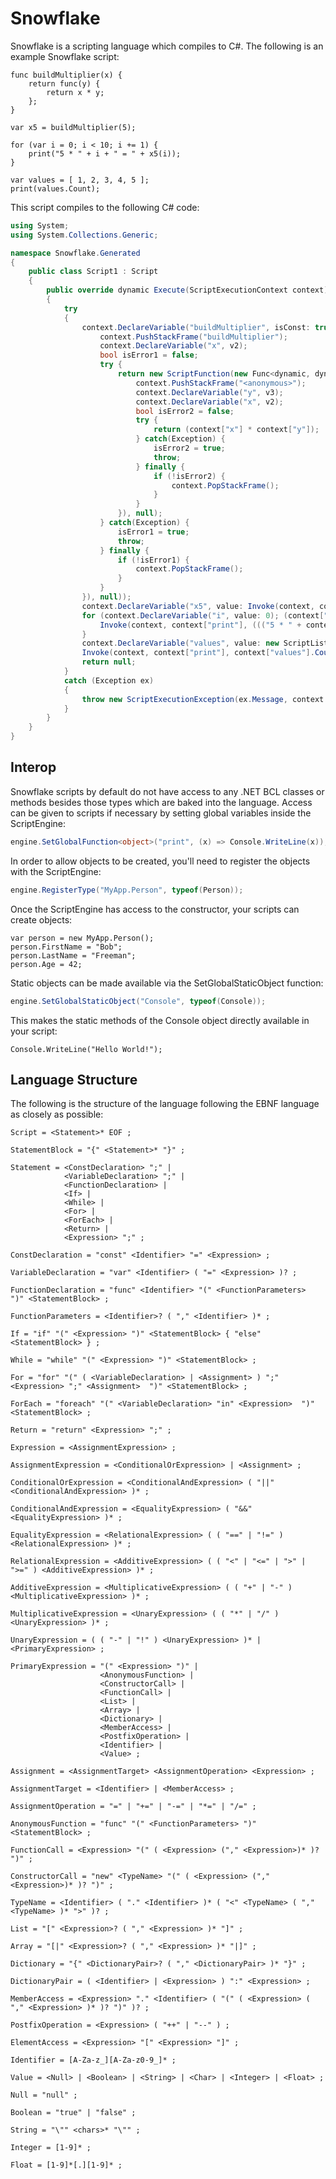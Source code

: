 # Snowflake

Snowflake is a scripting language which compiles to C#. The following is an example Snowflake script:

```
func buildMultiplier(x) {
	return func(y) {
		return x * y;
	};
}

var x5 = buildMultiplier(5);

for (var i = 0; i < 10; i += 1) {
	print("5 * " + i + " = " + x5(i));
}

var values = [ 1, 2, 3, 4, 5 ];
print(values.Count);
```

This script compiles to the following C# code:

```csharp
using System;
using System.Collections.Generic;

namespace Snowflake.Generated
{
	public class Script1 : Script
	{
		public override dynamic Execute(ScriptExecutionContext context)
		{
			try
			{
				context.DeclareVariable("buildMultiplier", isConst: true, value: new ScriptFunction(new Func<dynamic, dynamic>((v2) => { 
					context.PushStackFrame("buildMultiplier");
					context.DeclareVariable("x", v2);
					bool isError1 = false;
					try {
						return new ScriptFunction(new Func<dynamic, dynamic>((v3) => { 
							context.PushStackFrame("<anonymous>");
							context.DeclareVariable("y", v3);
							context.DeclareVariable("x", v2);
							bool isError2 = false;
							try {
								return (context["x"] * context["y"]);
							} catch(Exception) {
								isError2 = true;
								throw;
							} finally {
								if (!isError2) {
									context.PopStackFrame();
								}
							}
						}), null);
					} catch(Exception) {
						isError1 = true;
						throw;
					} finally {
						if (!isError1) {
							context.PopStackFrame();
						}
					}
				}), null));
				context.DeclareVariable("x5", value: Invoke(context, context["buildMultiplier"], 5));
				for (context.DeclareVariable("i", value: 0); (context["i"] < 10); context["i"] += 1) {
					Invoke(context, context["print"], ((("5 * " + context["i"]) + " = ") + Invoke(context, context["x5"], context["i"])));
				}
				context.DeclareVariable("values", value: new ScriptList { 1, 2, 3, 4, 5 });
				Invoke(context, context["print"], context["values"].Count);
				return null;
			}
			catch (Exception ex)
			{
				throw new ScriptExecutionException(ex.Message, context.GetStackFrames(), ex);
			}
		}
	}
}
```

## Interop

Snowflake scripts by default do not have access to any .NET BCL classes or methods besides those types which are baked into the language. Access can
be given to scripts if necessary by setting global variables inside the ScriptEngine:

```csharp
engine.SetGlobalFunction<object>("print", (x) => Console.WriteLine(x));
```

In order to allow objects to be created, you'll need to register the objects with the ScriptEngine:

```csharp
engine.RegisterType("MyApp.Person", typeof(Person));
```

Once the ScriptEngine has access to the constructor, your scripts can create objects:

```
var person = new MyApp.Person();
person.FirstName = "Bob";
person.LastName = "Freeman";
person.Age = 42;
```

Static objects can be made available via the SetGlobalStaticObject function:

```csharp
engine.SetGlobalStaticObject("Console", typeof(Console));
```

This makes the static methods of the Console object directly available in your script:

```
Console.WriteLine("Hello World!");
```


## Language Structure

The following is the structure of the language following the EBNF language as closely as possible:

```
Script = <Statement>* EOF ;

StatementBlock = "{" <Statement>* "}" ;

Statement = <ConstDeclaration> ";" |
            <VariableDeclaration> ";" |
            <FunctionDeclaration> |
			<If> |
			<While> |
			<For> |
			<ForEach> |
			<Return> |
			<Expression> ";" ;

ConstDeclaration = "const" <Identifier> "=" <Expression> ;

VariableDeclaration = "var" <Identifier> ( "=" <Expression> )? ;

FunctionDeclaration = "func" <Identifier> "(" <FunctionParameters>  ")" <StatementBlock> ;

FunctionParameters = <Identifier>? ( "," <Identifier> )* ;

If = "if" "(" <Expression> ")" <StatementBlock> { "else" <StatementBlock> } ;

While = "while" "(" <Expression> ")" <StatementBlock> ;

For = "for" "(" ( <VariableDeclaration> | <Assignment> ) ";" <Expression> ";" <Assignment>  ")" <StatementBlock> ;

ForEach = "foreach" "(" <VariableDeclaration> "in" <Expression>  ")" <StatementBlock> ;

Return = "return" <Expression> ";" ;

Expression = <AssignmentExpression> ;

AssignmentExpression = <ConditionalOrExpression> | <Assignment> ;

ConditionalOrExpression = <ConditionalAndExpression> ( "||" <ConditionalAndExpression> )* ;

ConditionalAndExpression = <EqualityExpression> ( "&&" <EqualityExpression> )* ;

EqualityExpression = <RelationalExpression> ( ( "==" | "!=" ) <RelationalExpression> )* ;

RelationalExpression = <AdditiveExpression> ( ( "<" | "<=" | ">" | ">=" ) <AdditiveExpression> )* ;

AdditiveExpression = <MultiplicativeExpression> ( ( "+" | "-" ) <MultiplicativeExpression> )* ;

MultiplicativeExpression = <UnaryExpression> ( ( "*" | "/" ) <UnaryExpression> )* ;

UnaryExpression = ( ( "-" | "!" ) <UnaryExpression> )* | <PrimaryExpression> ;

PrimaryExpression = "(" <Expression> ")" |
					<AnonymousFunction> |
					<ConstructorCall> |
					<FunctionCall> |
					<List> |
					<Array> |
					<Dictionary> |
					<MemberAccess> |
					<PostfixOperation> |
					<Identifier> |
					<Value> ;

Assignment = <AssignmentTarget> <AssignmentOperation> <Expression> ;

AssignmentTarget = <Identifier> | <MemberAccess> ;

AssignmentOperation = "=" | "+=" | "-=" | "*=" | "/=" ;

AnonymousFunction = "func" "(" <FunctionParameters> ")" <StatementBlock> ;

FunctionCall = <Expression> "(" ( <Expression> ("," <Expression>)* )? ")" ;

ConstructorCall = "new" <TypeName> "(" ( <Expression> ("," <Expression>)* )? ")" ;

TypeName = <Identifier> ( "." <Identifier> )* ( "<" <TypeName> ( "," <TypeName> )* ">" )? ;

List = "[" <Expression>? ( "," <Expression> )* "]" ;

Array = "[|" <Expression>? ( "," <Expression> )* "|]" ;

Dictionary = "{" <DictionaryPair>? ( "," <DictionaryPair> )* "}" ;

DictionaryPair = ( <Identifier> | <Expression> ) ":" <Expression> ;

MemberAccess = <Expression> "." <Identifier> ( "(" ( <Expression> ( "," <Expression> )* )? ")" )? ;

PostfixOperation = <Expression> ( "++" | "--" ) ;

ElementAccess = <Expression> "[" <Expression> "]" ;

Identifier = [A-Za-z_][A-Za-z0-9_]* ;

Value = <Null> | <Boolean> | <String> | <Char> | <Integer> | <Float> ;

Null = "null" ;

Boolean = "true" | "false" ;

String = "\"" <chars>* "\"" ;

Integer = [1-9]* ;

Float = [1-9]*[.][1-9]* ;

```